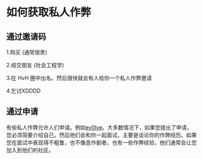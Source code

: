 # 如何获取私人作弊

## 通过邀请码

1.购买 (通常很贵)

2.结交朋友 (社会工程学)

3.在 HvH 圈中出名。然后很快就会有人给你一个私人作弊邀请

4.乞讨XDDDD

## 通过申请

有些私人作弊允许人们申请。例如[ev0lve](https://ev0lve.xyz/threads/frequently-asked-questions.41757/)。大多数情况下，如果您提出了申请，您必须简要介绍自己。然后他们会和你一起面试，主要是谈论你的作弊经历。如果您在面试中表现得不粗鲁，也不像恶作剧者，也有一些作弊经验，他们通常会让您加入到他们的社区。

